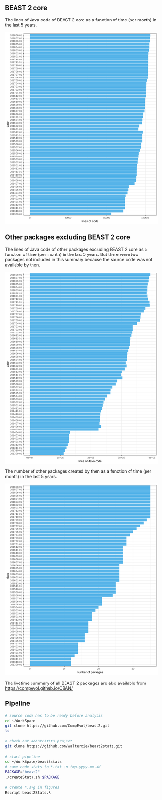 ## BEAST 2 core

The lines of Java code of BEAST 2 core as a function of time (per month) in the last 5 years.

![BEAST 2 core](figures/beast2.svg)

## Other packages excluding BEAST 2 core

The lines of Java code of other packages excluding BEAST 2 core as a function of time (per month) in the last 5 years.
But there were two packages not included in this summary because the source code was not available by then.

![packages LoC](figures/other-packages-LoC.svg)

The number of other packages created by then as a function of time (per month) in the last 5 years.

![packages NoP](figures/other-packages-NoP.svg)

The livetime summary of all BEAST 2 packages are also available from https://compevol.github.io/CBAN/


## Pipeline

```bash
# source code has to be ready before analysis
cd ~/WorkSpace
git clone https://github.com/CompEvol/beast2.git
ls

# check out beast2stats project
git clone https://github.com/walterxie/beast2stats.git

# start pipeline
cd ~/WorkSpace/beast2stats
# save code stats to *.txt in tmp-yyyy-mm-dd
PACKAGE="beast2"
./createStats.sh $PACKAGE

# create *.svg in figures
Rscript beast2Stats.R
```

